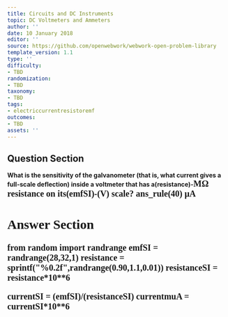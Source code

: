 ```yaml
---
title: Circuits and DC Instruments
topic: DC Voltmeters and Ammeters
author: ''
date: 10 January 2018
editor: ''
source: https://github.com/openwebwork/webwork-open-problem-library
template_version: 1.1
type: ''
difficulty:
- TBD
randomization:
- TBD
taxonomy:
- TBD
tags:
- electriccurrentresistoremf
outcomes:
- TBD
assets: ''
---
```


## Question Section 

<b>
What is the sensitivity of the galvanometer (that is, what current gives a full-scale deflection) inside a voltmeter that has a(resistance)-<span style="font-family: 'Times'; font-size: 20px";>M&Omega;<span> resistance on its(emfSI)-(V) scale?
ans_rule(40) <span style="font-family: 'Times'; font-size: 20px";>&mu;A<span>



## Answer Section

from random import randrange
emfSI = randrange(28,32,1)
resistance = sprintf("%0.2f",randrange(0.90,1.1,0.01))
resistanceSI = resistance*10**6

currentSI = (emfSI)/(resistanceSI)
currentmuA = currentSI*10**6